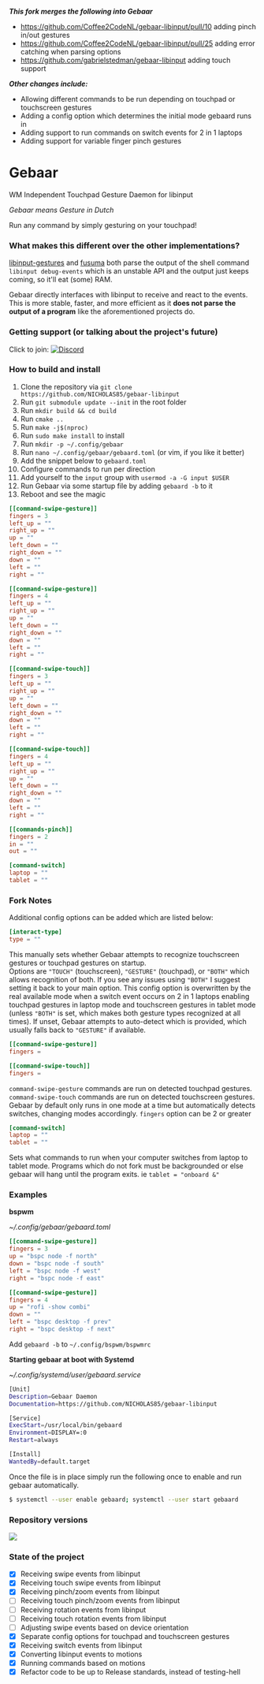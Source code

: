 ***This fork merges the following into Gebaar***
- https://github.com/Coffee2CodeNL/gebaar-libinput/pull/10 adding pinch in/out gestures
- https://github.com/Coffee2CodeNL/gebaar-libinput/pull/25 adding error catching when parsing options
- https://github.com/gabrielstedman/gebaar-libinput adding touch support

***Other changes include:***
- Allowing different commands to be run depending on touchpad or touchscreen gestures
- Adding a config option which determines the initial mode gebaard runs in
- Adding support to run commands on switch events for 2 in 1 laptops
- Adding support for variable finger pinch gestures

Gebaar
=========

WM Independent Touchpad Gesture Daemon for libinput

_Gebaar means Gesture in Dutch_

Run any command by simply gesturing on your touchpad!

### What makes this different over the other implementations?

[libinput-gestures](https://github.com/bulletmark/libinput-gestures) and [fusuma](https://github.com/iberianpig/fusuma) both parse the output of the shell command `libinput debug-events` which is an unstable API and the output just keeps coming, so it'll eat (some) RAM.

Gebaar directly interfaces with libinput to receive and react to the events.   
This is more stable, faster, and more efficient as it **does not parse the output of a program** like the aforementioned projects do.

### Getting support (or talking about the project's future)

Click to join: [![Discord](https://img.shields.io/discord/548978799136473106.svg?label=Discord)](https://discord.gg/9mbKhFR)

### How to build and install

1. Clone the repository via `git clone https://github.com/NICHOLAS85/gebaar-libinput`
2. Run `git submodule update --init` in the root folder
3. Run `mkdir build && cd build`
4. Run `cmake ..`
5. Run `make -j$(nproc)`
6. Run `sudo make install` to install
7. Run `mkdir -p ~/.config/gebaar`
8. Run `nano ~/.config/gebaar/gebaard.toml` (or vim, if you like it better)
9. Add the snippet below to `gebaard.toml`
10. Configure commands to run per direction
11. Add yourself to the `input` group with `usermod -a -G input $USER`
12. Run Gebaar via some startup file by adding `gebaard -b` to it
13. Reboot and see the magic

```toml
[[command-swipe-gesture]]
fingers = 3
left_up = ""
right_up = ""
up = ""
left_down = ""
right_down = ""
down = ""
left = ""
right = ""

[[command-swipe-gesture]]
fingers = 4
left_up = ""
right_up = ""
up = ""
left_down = ""
right_down = ""
down = ""
left = ""
right = ""

[[command-swipe-touch]]
fingers = 3
left_up = ""
right_up = ""
up = ""
left_down = ""
right_down = ""
down = ""
left = ""
right = ""

[[command-swipe-touch]]
fingers = 4
left_up = ""
right_up = ""
up = ""
left_down = ""
right_down = ""
down = ""
left = ""
right = ""

[[commands-pinch]]
fingers = 2
in = ""
out = ""

[command-switch]
laptop = ""
tablet = ""
```

### Fork Notes
Additional config options can be added which are listed below:

```toml
[interact-type]
type = ""
```

This manually sets whether Gebaar attempts to recognize touchscreen gestures or touchpad gestures on startup. </br>Options are `"TOUCH"` (touchscreen), `"GESTURE"` (touchpad), or `"BOTH"` which allows recognition of both. If you see any issues using `"BOTH"` I suggest setting it back to your main option. This config option is overwritten by the real available mode when a switch event occurs on 2 in 1 laptops enabling touchpad gestures in laptop mode and touchscreen gestures in tablet mode (unless `"BOTH"` is set, which makes both gesture types recognized at all times). If unset, Gebaar attempts to auto-detect which is provided, which usually falls back to `"GESTURE"` if available.

```toml
[[command-swipe-gesture]]
fingers =

[[command-swipe-touch]]
fingers =
```
`command-swipe-gesture` commands are run on detected touchpad gestures. `command-swipe-touch` commands are run on detected touchscreen gestures. Gebaar by default only runs in one mode at a time but automatically detects switches, changing modes accordingly.
`fingers` option can be 2 or greater

```toml
[command-switch]
laptop = ""
tablet = ""
```
Sets what commands to run when your computer switches from laptop to tablet mode. Programs which do not fork must be backgrounded or else gebaar will hang until the program exits. ie `tablet = "onboard &"`


### Examples

**bspwm**

_~/.config/gebaar/gebaard.toml_
```toml
[[command-swipe-gesture]]
fingers = 3
up = "bspc node -f north"
down = "bspc node -f south"
left = "bspc node -f west"
right = "bspc node -f east"

[[command-swipe-gesture]]
fingers = 4
up = "rofi -show combi"
down = ""
left = "bspc desktop -f prev"
right = "bspc desktop -f next"
```

Add `gebaard -b` to `~/.config/bspwm/bspwmrc`

**Starting gebaar at boot with Systemd**

_~/.config/systemd/user/gebaard.service_
```sh
[Unit]
Description=Gebaar Daemon
Documentation=https://github.com/NICHOLAS85/gebaar-libinput

[Service]
ExecStart=/usr/local/bin/gebaard
Environment=DISPLAY=:0
Restart=always

[Install]
WantedBy=default.target
```

Once the file is in place simply run the following once to enable and run gebaar automatically.
```sh
$ systemctl --user enable gebaard; systemctl --user start gebaard
```

### Repository versions

![](https://img.shields.io/aur/version/gebaar.svg?style=flat)  


### State of the project

- [x] Receiving swipe events from libinput
- [x] Receiving touch swipe events from libinput
- [x] Receiving pinch/zoom events from libinput
- [ ] Receiving touch pinch/zoom events from libinput
- [ ] Receiving rotation events from libinput
- [ ] Receiving touch rotation events from libinput
- [ ] Adjusting swipe events based on device orientation
- [x] Separate config options for touchpad and touchscreen gestures
- [x] Receiving switch events from libinput
- [x] Converting libinput events to motions
- [x] Running commands based on motions
- [x] Refactor code to be up to Release standards, instead of testing-hell
